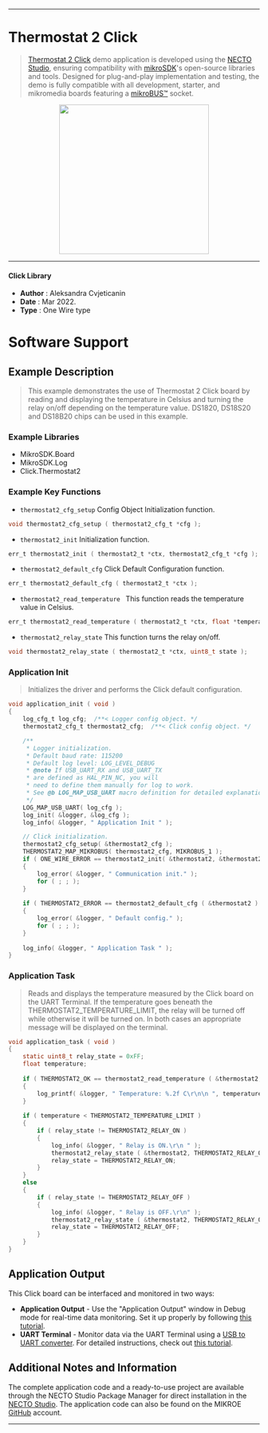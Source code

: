
---
# Thermostat 2 Click

> [Thermostat 2 Click](https://www.mikroe.com/?pid_product=MIKROE-3415) demo application is developed using
the [NECTO Studio](https://www.mikroe.com/necto), ensuring compatibility with [mikroSDK](https://www.mikroe.com/mikrosdk)'s
open-source libraries and tools. Designed for plug-and-play implementation and testing, the demo is fully compatible with
all development, starter, and mikromedia boards featuring a [mikroBUS&trade;](https://www.mikroe.com/mikrobus) socket.

<p align="center">
  <img src="https://www.mikroe.com/?pid_product=MIKROE-3415&image=1" height=300px>
</p>

---

#### Click Library

- **Author**        : Aleksandra Cvjeticanin 
- **Date**          : Mar 2022.
- **Type**          : One Wire type

# Software Support

## Example Description

> This example demonstrates the use of Thermostat 2 Click board by reading
and displaying the temperature in Celsius and turning the relay on/off 
depending on the temperature value.
DS1820, DS18S20 and DS18B20 chips can be used in this example. 

### Example Libraries

- MikroSDK.Board
- MikroSDK.Log
- Click.Thermostat2

### Example Key Functions

- `thermostat2_cfg_setup` Config Object Initialization function.
```c
void thermostat2_cfg_setup ( thermostat2_cfg_t *cfg );
```

- `thermostat2_init` Initialization function.
```c
err_t thermostat2_init ( thermostat2_t *ctx, thermostat2_cfg_t *cfg );
```

- `thermostat2_default_cfg` Click Default Configuration function.
```c
err_t thermostat2_default_cfg ( thermostat2_t *ctx );
```

- `thermostat2_read_temperature ` This function reads the temperature value in Celsius.
```c
err_t thermostat2_read_temperature ( thermostat2_t *ctx, float *temperature ); 
```

- `thermostat2_relay_state` This function turns the relay on/off. 
```c
void thermostat2_relay_state ( thermostat2_t *ctx, uint8_t state );
```

### Application Init

> Initializes the driver and performs the Click default configuration.

```c
void application_init ( void ) 
{
    log_cfg_t log_cfg;  /**< Logger config object. */
    thermostat2_cfg_t thermostat2_cfg;  /**< Click config object. */

    /** 
     * Logger initialization.
     * Default baud rate: 115200
     * Default log level: LOG_LEVEL_DEBUG
     * @note If USB_UART_RX and USB_UART_TX 
     * are defined as HAL_PIN_NC, you will 
     * need to define them manually for log to work. 
     * See @b LOG_MAP_USB_UART macro definition for detailed explanation.
     */
    LOG_MAP_USB_UART( log_cfg );
    log_init( &logger, &log_cfg );
    log_info( &logger, " Application Init " );

    // Click initialization.
    thermostat2_cfg_setup( &thermostat2_cfg );
    THERMOSTAT2_MAP_MIKROBUS( thermostat2_cfg, MIKROBUS_1 );
    if ( ONE_WIRE_ERROR == thermostat2_init( &thermostat2, &thermostat2_cfg ) ) 
    {
        log_error( &logger, " Communication init." );
        for ( ; ; );
    }
    
    if ( THERMOSTAT2_ERROR == thermostat2_default_cfg ( &thermostat2 ) )
    {
        log_error( &logger, " Default config." );
        for ( ; ; );
    }
    
    log_info( &logger, " Application Task " );
}
```

### Application Task

> Reads and displays the temperature measured by the Click board on the UART Terminal.
If the temperature goes beneath the THERMOSTAT2_TEMPERATURE_LIMIT, 
the relay will be turned off while otherwise it will be turned on. 
In both cases an appropriate message will be displayed on the terminal.  

```c
void application_task ( void ) 
{
    static uint8_t relay_state = 0xFF;
    float temperature;
    
    if ( THERMOSTAT2_OK == thermostat2_read_temperature ( &thermostat2, &temperature ) )
    {
        log_printf( &logger, " Temperature: %.2f C\r\n\n ", temperature );
    }
    
    if ( temperature < THERMOSTAT2_TEMPERATURE_LIMIT )
    {
        if ( relay_state != THERMOSTAT2_RELAY_ON )
        {
            log_info( &logger, " Relay is ON.\r\n " );
            thermostat2_relay_state ( &thermostat2, THERMOSTAT2_RELAY_ON );
            relay_state = THERMOSTAT2_RELAY_ON;
        }
    }
    else 
    {
        if ( relay_state != THERMOSTAT2_RELAY_OFF )
        {
            log_info( &logger, " Relay is OFF.\r\n" );
            thermostat2_relay_state ( &thermostat2, THERMOSTAT2_RELAY_OFF );
            relay_state = THERMOSTAT2_RELAY_OFF;
        }
    }
}
```

## Application Output

This Click board can be interfaced and monitored in two ways:
- **Application Output** - Use the "Application Output" window in Debug mode for real-time data monitoring.
Set it up properly by following [this tutorial](https://www.youtube.com/watch?v=ta5yyk1Woy4).
- **UART Terminal** - Monitor data via the UART Terminal using
a [USB to UART converter](https://www.mikroe.com/click/interface/usb?interface*=uart,uart). For detailed instructions,
check out [this tutorial](https://help.mikroe.com/necto/v2/Getting%20Started/Tools/UARTTerminalTool).

## Additional Notes and Information

The complete application code and a ready-to-use project are available through the NECTO Studio Package Manager for 
direct installation in the [NECTO Studio](https://www.mikroe.com/necto). The application code can also be found on
the MIKROE [GitHub](https://github.com/MikroElektronika/mikrosdk_click_v2) account.

---
